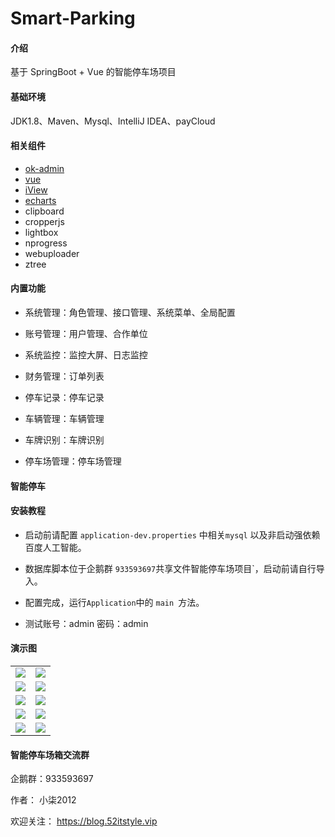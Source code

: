 # Smart-Parking

#### 介绍

基于 SpringBoot + Vue 的智能停车场项目

#### 基础环境

JDK1.8、Maven、Mysql、IntelliJ IDEA、payCloud

#### 相关组件

- [ok-admin](https://gitee.com/bobi1234/ok-admin)
- [vue](https://cn.vuejs.org/)
- [iView](http://v1.iviewui.com/)
- [echarts](https://echarts.apache.org/zh/index.html)
- clipboard
- cropperjs
- lightbox
- nprogress
- webuploader
- ztree

#### 内置功能

- 系统管理：角色管理、接口管理、系统菜单、全局配置

- 账号管理：用户管理、合作单位

- 系统监控：监控大屏、日志监控

- 财务管理：订单列表

- 停车记录：停车记录

- 车辆管理：车辆管理

- 车牌识别：车牌识别

- 停车场管理：停车场管理

#### 智能停车


#### 安装教程

- 启动前请配置 `application-dev.properties` 中相关`mysql` 以及非启动强依赖百度人工智能。

- 数据库脚本位于企鹅群 `933593697`共享文件智能停车场项目`，启动前请自行导入。


- 配置完成，运行`Application`中的 `main `方法。

- 测试账号：admin 密码：admin 


#### 演示图


<table>
    <tr>
        <td><img src="https://images.gitee.com/uploads/images/2021/0627/143152_4666a41a_87650.png"/></td>
        <td><img src="https://images.gitee.com/uploads/images/2021/0627/143228_2826d431_87650.png"/></td>
    </tr>
    <tr>
        <td><img src="https://images.gitee.com/uploads/images/2021/0627/143257_6dcf0f44_87650.png"/></td>
        <td><img src="https://images.gitee.com/uploads/images/2021/0627/143427_cf1d4c3f_87650.png"/></td>
    </tr>
    <tr>
        <td><img src="https://images.gitee.com/uploads/images/2021/0627/143450_688aef23_87650.png"/></td>
        <td><img src="https://images.gitee.com/uploads/images/2021/0627/143510_7737027f_87650.png"/></td>
    </tr>
	<tr>
        <td><img src="https://images.gitee.com/uploads/images/2021/0627/143532_e108417b_87650.png"/></td>
        <td><img src="https://images.gitee.com/uploads/images/2021/0627/143613_a65ca0da_87650.png"/></td>
    </tr>	 
    <tr>
        <td><img src="https://images.gitee.com/uploads/images/2021/0627/143701_9c521618_87650.png"/></td>
        <td><img src="https://images.gitee.com/uploads/images/2021/0627/143742_7c0baaf2_87650.png"/></td>
    </tr>
	
 </tr>
  
</table>

#### 智能停车场箱交流群

企鹅群：933593697


作者： 小柒2012

欢迎关注： https://blog.52itstyle.vip

